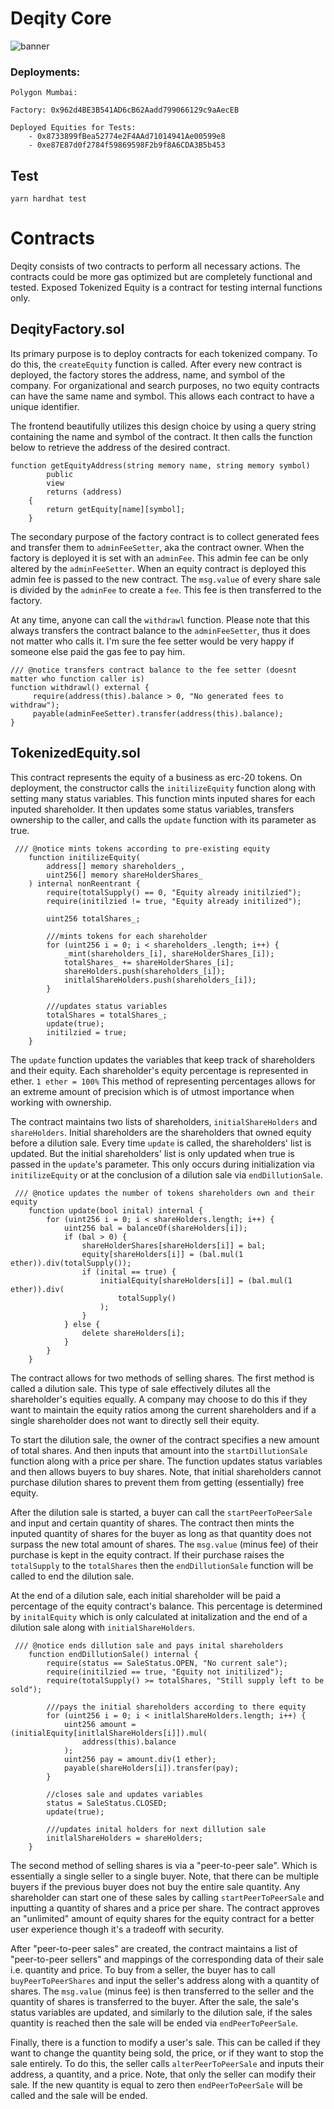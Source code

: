 # Deqity Core
![banner](https://user-images.githubusercontent.com/108776533/185813055-c8151606-34c7-46f4-8229-bfac05caf27c.png)

### Deployments:

```
Polygon Mumbai:

Factory: 0x962d4BE3B541AD6cB62Aadd799066129c9aAecEB

Deployed Equities for Tests: 
    - 0x8733899fBea52774e2F4AAd71014941Ae00599e8
    - 0xe87E87d0f2784f59869598F2b9f8A6CDA3B5b453
```

## Test

```
yarn hardhat test
```

# Contracts
Deqity consists of two contracts to perform all necessary  actions. The contracts could be more gas optimized but are completely functional and tested. Exposed Tokenized Equity is a contract for testing internal functions only.

## DeqityFactory.sol
Its primary purpose is to deploy contracts for each tokenized company. To do this, the  ```createEquity```  function is called. After every new contract is deployed, the factory stores the address, name, and symbol of the company. For organizational and search purposes, no two equity contracts can have the same name and symbol. This allows each contract to have a unique identifier. 

The frontend beautifully utilizes this design choice by using a query string containing the name and symbol of the contract. It then calls the function below to retrieve the address of the desired contract.

```solidity
function getEquityAddress(string memory name, string memory symbol)
        public
        view
        returns (address)
    {
        return getEquity[name][symbol];
    }
```
The secondary purpose of the factory contract is to collect generated fees and transfer them to ```adminFeeSetter```, aka the contract owner. When the factory is deployed it is set with an ```adminFee```. This admin fee can be only altered by the ```adminFeeSetter```. When an equity contract is deployed this admin fee is passed to the new contract. The ```msg.value``` of every share sale is divided by the ```adminFee``` to create a ```fee```. This fee is then transferred to the factory. 

At any time, anyone can call the ```withdrawl``` function. Please note that this always transfers the contract balance to the ```adminFeeSetter```, thus it does not matter who calls it. I'm sure the fee setter would be very happy if someone else paid the gas fee to pay him. 

```solidity
/// @notice transfers contract balance to the fee setter (doesnt matter who function caller is)
function withdrawl() external {
     require(address(this).balance > 0, "No generated fees to withdraw");
     payable(adminFeeSetter).transfer(address(this).balance);
}
```

## TokenizedEquity.sol
This contract represents the equity of a business as erc-20 tokens. On deployment, the constructor calls the ```initilizeEquity``` function along with setting many status variables. This function mints inputed shares for each inputed shareholder. It then updates some status variables, transfers ownership to the caller, and calls the ```update``` function with its parameter as true. 

```solidity
 /// @notice mints tokens according to pre-existing equity
    function initilizeEquity(
        address[] memory shareholders_,
        uint256[] memory shareHolderShares_
    ) internal nonReentrant {
        require(totalSupply() == 0, "Equity already initilzied");
        require(initilzied != true, "Equity already initilized");

        uint256 totalShares_;

        ///mints tokens for each shareholder
        for (uint256 i = 0; i < shareholders_.length; i++) {
            _mint(shareholders_[i], shareHolderShares_[i]);
            totalShares_ += shareHolderShares_[i];
            shareHolders.push(shareholders_[i]);
            initlalShareHolders.push(shareholders_[i]);
        }

        ///updates status variables
        totalShares = totalShares_;
        update(true);
        initilzied = true;
    }
  ```
  
The ```update``` function updates the variables that keep track of shareholders and their equity. Each shareholder's equity percentage is represented in ether. ```1 ether = 100%``` This method of representing percentages allows for an extreme amount of precision which is of utmost importance when working with ownership. 

The contract maintains two lists of shareholders, ```initialShareHolders``` and ```shareHolders```. Initial shareholders are the shareholders that owned equity before a dilution sale. Every time ```update``` is called, the shareholders' list is updated. But the initial shareholders' list is only updated when true is passed in the ```update```'s parameter. This only occurs during initialization via ```initilizeEquity``` or at the conclusion of a dilution sale via ```endDillutionSale```.

```solidity
 /// @notice updates the number of tokens shareholders own and their equity
    function update(bool inital) internal {
        for (uint256 i = 0; i < shareHolders.length; i++) {
            uint256 bal = balanceOf(shareHolders[i]);
            if (bal > 0) {
                shareHolderShares[shareHolders[i]] = bal;
                equity[shareHolders[i]] = (bal.mul(1 ether)).div(totalSupply());
                if (inital == true) {
                    initialEquity[shareHolders[i]] = (bal.mul(1 ether)).div(
                        totalSupply()
                    );
                }
            } else {
                delete shareHolders[i];
            }
        }
    }
```

The contract allows for two methods of selling shares. The first method is called a dilution sale. This type of sale effectively dilutes all the shareholder's equities equally. A company may choose to do this if they want to maintain the equity ratios among the current shareholders and if a single shareholder does not want to directly sell their equity. 

To start the dilution sale, the owner of the contract specifies a new amount of total shares. And then inputs that amount into the ```startDillutionSale``` function along with a price per share. The function updates status variables and then allows buyers to buy shares. Note, that initial shareholders cannot purchase dilution shares to prevent them from getting (essentially) free equity.

After the dilution sale is started, a buyer can call the ```startPeerToPeerSale``` and input and certain quantity of shares. The contract then mints the inputed quantity of shares for the buyer as long as that quantity does not surpass the new total amount of shares. The ```msg.value``` (minus fee) of their purchase is kept in the equity contract. If their purchase raises the ```totalSupply``` to the ```totalShares``` then the ```endDillutionSale``` function will be called to end the dilution sale.

At the end of a dilution sale, each initial shareholder will be paid a percentage of the equity contract's balance. This percentage is determined by ```initalEquity``` which is only calculated at initalization and the end of a dilution sale along with ```initialShareHolders```.

```solidity 
 /// @notice ends dillution sale and pays inital shareholders
    function endDillutionSale() internal {
        require(status == SaleStatus.OPEN, "No current sale");
        require(initilzied == true, "Equity not initilized");
        require(totalSupply() >= totalShares, "Still supply left to be sold");

        ///pays the initial shareholders according to there equity
        for (uint256 i = 0; i < initlalShareHolders.length; i++) {
            uint256 amount = (initialEquity[initlalShareHolders[i]]).mul(
                address(this).balance
            );
            uint256 pay = amount.div(1 ether);
            payable(shareHolders[i]).transfer(pay);
        }

        //closes sale and updates variables
        status = SaleStatus.CLOSED;
        update(true);

        ///updates inital holders for next dillution sale
        initlalShareHolders = shareHolders;
    }
```

The second method of selling shares is via a "peer-to-peer sale". Which is essentially a single seller to a single buyer. Note, that there can be multiple buyers if the previous buyer does not buy the entire sale quantity. Any shareholder can start one of these sales by calling ```startPeerToPeerSale``` and inputting a quantity of shares and a price per share. The contract approves an "unlimited" amount of equity shares for the equity contract for a better user experience though it's a tradeoff with security.

After "peer-to-peer sales" are created, the contract maintains a list of "peer-to-peer sellers" and mappings of the corresponding data of their sale i.e. quantity and price. To buy from a seller, the buyer has to call ```buyPeerToPeerShares``` and input the seller's address along with a quantity of shares. The ```msg.value``` (minus fee) is then transferred to the seller and the quantity of shares is transferred to the buyer. After the sale, the sale's status variables are updated, and similarly to the dilution sale, if the sales quantity is reached then the sale will be ended via ```endPeerToPeerSale```.

Finally, there is a function to modify a user's sale. This can be called if they want to change the quantity being sold, the price, or if they want to stop the sale entirely. To do this, the seller calls ```alterPeerToPeerSale``` and inputs their address, a quantity, and a price. Note, that only the seller can modify their sale. If the new quantity is equal to zero then ```endPeerToPeerSale``` will be called and the sale will be ended.
